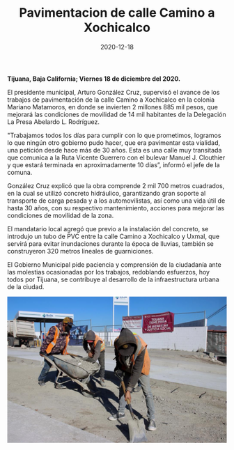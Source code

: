 ﻿---
layout: blog
title:  "Pavimentacion de calle Camino a Xochicalco"
date:   2020-12-18
categories: tijuana
permalink: /:categories/:title:output_ext
image: /img/cnr/2020-12-18-pavimentacion.jpeg
alt: "Pavimentacion de calle Camino a Xochicalco"
autor: 
---
 
**Tijuana, Baja California; Viernes 18 de diciembre del 2020.**




El presidente municipal, Arturo González Cruz, supervisó el avance de los trabajos de pavimentación de la calle Camino a Xochicalco en la colonia Mariano Matamoros, en donde se invierten 2 millones 885 mil pesos, que mejorará las condiciones de movilidad de 14 mil habitantes de la Delegación La Presa Abelardo L. Rodríguez.


"Trabajamos todos los días para cumplir con lo que prometimos, logramos lo que ningún otro gobierno pudo hacer, que era pavimentar esta vialidad, una petición desde hace más de 30 años. Esta es una calle muy transitada que comunica a la Ruta Vicente Guerrero con el bulevar Manuel J. Clouthier y que estará terminada en aproximadamente 10 días”, informó el jefe de la comuna.


González Cruz explicó que la obra comprende 2 mil 700 metros cuadrados, en la cual se utilizó concreto hidráulico, garantizando gran soporte al transporte de carga pesada y a los automovilistas, así como una vida útil de hasta 30 años, con su respectivo mantenimiento, acciones para mejorar las condiciones de movilidad de la zona.


El mandatario local agregó que previo a la instalación del concreto, se introdujo un tubo de PVC entre la calle Camino a Xochicalco y Uxmal, que servirá para evitar inundaciones durante la época de lluvias, también se construyeron 320 metros lineales de guarniciones.


El Gobierno Municipal pide paciencia y comprensión de la ciudadanía ante las molestias ocasionadas por los trabajos, redoblando esfuerzos, hoy todos por Tijuana, se contribuye al desarrollo de la infraestructura urbana de la ciudad.

<div id="carouselExampleSlidesOnly" class="carousel slide" data-ride="carousel">
  <div class="carousel-inner">
    <div class="carousel-item active">
       <img class="d-block w-100" src="/img/cnr/2020-12-18-pavimentacion.jpeg" loading="lazy"  alt="Pavimentacion de calle Camino a Xochicalco">
    </div>
  </div>
</div>
